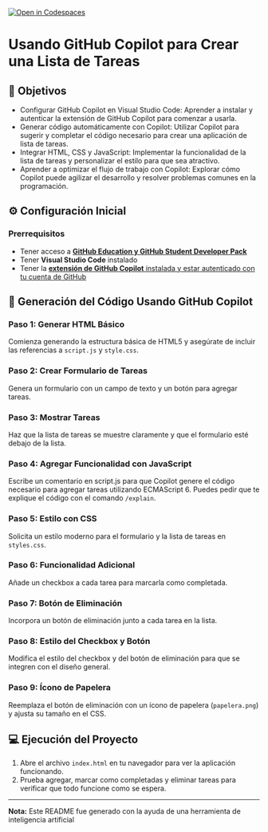 [![Open in Codespaces](https://classroom.github.com/assets/launch-codespace-2972f46106e565e64193e422d61a12cf1da4916b45550586e14ef0a7c637dd04.svg)](https://classroom.github.com/open-in-codespaces?assignment_repo_id=16698977)
# Usando GitHub Copilot para Crear una Lista de Tareas

## 🎯 Objetivos
- Configurar GitHub Copilot en Visual Studio Code: Aprender a instalar y autenticar la extensión de GitHub Copilot para comenzar a usarla.
- Generar código automáticamente con Copilot: Utilizar Copilot para sugerir y completar el código necesario para crear una aplicación de lista de tareas.
- Integrar HTML, CSS y JavaScript: Implementar la funcionalidad de la lista de tareas y personalizar el estilo para que sea atractivo.
- Aprender a optimizar el flujo de trabajo con Copilot: Explorar cómo Copilot puede agilizar el desarrollo y resolver problemas comunes en la programación.

## ⚙️ Configuración Inicial

### Prerrequisitos

- Tener acceso a [**GitHub Education y GitHub Student Developer Pack**](/Guía%20para%20obtener%20GitHub%20Student%20Developer%20Pack.pdf)
- Tener **Visual Studio Code** instalado
- Tener la [**extensión de GitHub Copilot** instalada y estar autenticado con tu cuenta de GitHub](/Guía%20para%20configurar%20GitHub%20Copilot%20en%20Visual%20Studio%20Code.pdf)

## 🧠 Generación del Código Usando GitHub Copilot

### Paso 1: Generar HTML Básico
Comienza generando la estructura básica de HTML5 y asegúrate de incluir las referencias a `script.js` y `style.css`.

### Paso 2: Crear Formulario de Tareas
Genera un formulario con un campo de texto y un botón para agregar tareas.

### Paso 3: Mostrar Tareas
Haz que la lista de tareas se muestre claramente y que el formulario esté debajo de la lista.

### Paso 4: Agregar Funcionalidad con JavaScript
Escribe un comentario en script.js para que Copilot genere el código necesario para agregar tareas utilizando ECMAScript 6. Puedes pedir que te explique el código con el comando `/explain`.

### Paso 5: Estilo con CSS
Solicita un estilo moderno para el formulario y la lista de tareas en `styles.css`.

### Paso 6: Funcionalidad Adicional
Añade un checkbox a cada tarea para marcarla como completada.

### Paso 7: Botón de Eliminación
Incorpora un botón de eliminación junto a cada tarea en la lista.

### Paso 8: Estilo del Checkbox y Botón
Modifica el estilo del checkbox y del botón de eliminación para que se integren con el diseño general.

### Paso 9: Ícono de Papelera
Reemplaza el botón de eliminación con un ícono de papelera (`papelera.png`) y ajusta su tamaño en el CSS.


## 💻 Ejecución del Proyecto

1. Abre el archivo `index.html` en tu navegador para ver la aplicación funcionando.
2. Prueba agregar, marcar como completadas y eliminar tareas para verificar que todo funcione como se espera.

---

**Nota:** Este README fue generado con la ayuda de una herramienta de inteligencia artificial
